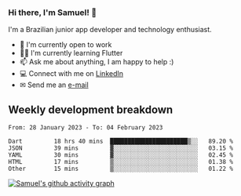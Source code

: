 ### Hi there, I'm Samuel! 👋

I'm a Brazilian junior app developer and technology enthusiast.

- 🏢 I'm currently open to work
- 👨‍💻 I'm currently learning Flutter
- 📫 Ask me about anything, I am happy to help :)
- 💻 Connect with me on [LinkedIn](https://www.linkedin.com/in/samuel-s-marques/)
- ✉ Send me an [e-mail](mailto:samuel.s.marques@protonmail.com)

## Weekly development breakdown
<!--START_SECTION:waka-->

```text
From: 28 January 2023 - To: 04 February 2023

Dart         18 hrs 40 mins  ██████████████████████▒░░   89.20 %
JSON         39 mins         ▓░░░░░░░░░░░░░░░░░░░░░░░░   03.15 %
YAML         30 mins         ▓░░░░░░░░░░░░░░░░░░░░░░░░   02.45 %
HTML         17 mins         ▒░░░░░░░░░░░░░░░░░░░░░░░░   01.38 %
Other        15 mins         ▒░░░░░░░░░░░░░░░░░░░░░░░░   01.22 %
```

<!--END_SECTION:waka-->

[![Samuel's github activity graph](https://activity-graph.herokuapp.com/graph?username=samuel-s-marques&theme=react-dark)](https://github.com/samuel-s-marques)
